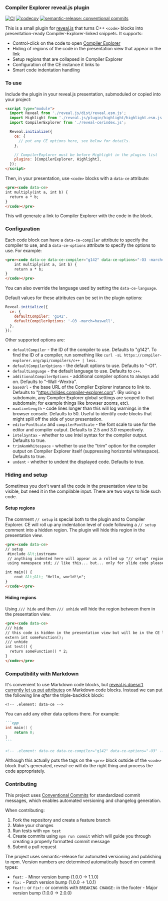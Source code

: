 ### Compiler Explorer reveal.js plugin

[![CI](https://github.com/mattgodbolt/reveal-ce/actions/workflows/ci.yml/badge.svg)](https://github.com/mattgodbolt/reveal-ce/actions/workflows/ci.yml)
[![codecov](https://codecov.io/gh/mattgodbolt/reveal-ce/branch/main/graph/badge.svg)](https://codecov.io/gh/mattgodbolt/reveal-ce)
[![semantic-release: conventional commits](https://img.shields.io/badge/semantic--release-conventional_commits-e10079?logo=semantic-release)](https://github.com/semantic-release/semantic-release)

This is a small plugin for [reveal.js](https://revealjs.com/) that turns C++ `<code>` blocks into presentation-ready
Compiler-Explorer-linked snippets. It supports:

- Control-click on the code to open [Compiler Explorer](https://compiler-explorer.com)
- Hiding of regions of the code in the presentation view that appear in the link
- Setup regions that are collapsed in Compiler Explorer
- Configuration of the CE instance it links to
- Smart code indentation handling

### To use

Include the plugin in your reveal.js presentation, submoduled or copied into your project:

```html
<script type="module">
  import Reveal from './reveal.js/dist/reveal.esm.js';
  import Highlight from './reveal.js/plugin/highlight/highlight.esm.js';
  import CompilerExplorer from './reveal-ce/index.js';

  Reveal.initialize({
    ce: {
      // put any CE options here, see below for details.
    },

    // CompilerExplorer must be before Highlight in the plugins list
    plugins: [CompilerExplorer, Highlight],
  });
</script>
```

Then, in your presentation, use `<code>` blocks with a `data-ce` attribute:

```html
<pre><code data-ce>
int multiply(int a, int b) {
  return a * b;
}
</code></pre>
```

This will generate a link to Compiler Explorer with the code in the block.

### Configuration

Each code block can have a `data-ce-compiler` attribute to specify the compiler to use, and a `data-ce-options`
attribute to specify the options to use. For example:

```html
<pre><code data-ce data-ce-compiler="g142" data-ce-options="-O3 -march=haswell">
    int multiply(int a, int b) {
    return a * b;
}
</code></pre>
```

You can also override the language used by setting the `data-ce-language`.

Default values for these attributes can be set in the plugin options:

```javascript
Reveal.initialize({
  ce: {
    defaultCompiler: 'g142',
    defaultCompilerOptions: '-O3 -march=haswell',
  },
});
```

Other supported options are:

- `defaultCompiler` - the ID of the compiler to use. Defaults to "g142". To find the ID of a compiler, run something
  like `curl -sL https://compiler-explorer.org/api/compilers/c++ | less`.
- `defaultCompilerOptions` - the default options to use. Defaults to "-O1".
- `defaultLanguage` - the default language to use. Defaults to `c++`.
- `additionalCompilerOptions` - additional compiler options to always add on. Defaults to "-Wall -Wextra".
- `baseUrl` - the base URL of the Compiler Explorer instance to link to. Defaults to
  "https://slides.compiler-explorer.com". (By using a subdomain, any Compiler Explorer global settings are scoped to
  that subdomain; for example things like browser zooms, etc).
- `maxLineLength` - code lines longer than this will log warnings in the browser console. Defaults to 50. Useful to
  identify code blocks that might spill off the side of your presentation.
- `editorFontScale` and `compilerFontScale` - the font scale to use for the editor and compiler output. Defaults to 2.5
  and 3.0 respectively.
- `intelSyntax` - whether to use Intel syntax for the compiler output. Defaults to true.
- `trimAsmWhitespace` - whether to use the "trim" option for the compiler output on Compiler Explorer itself
  (suppressing horizontal whitespace). Defaults to true.
- `undent` - whether to undent the displayed code. Defaults to true.

### Hiding and setup

Sometimes you don't want all the code in the presentation view to be visible, but need it in the compilable input. There
are two ways to hide such code.

#### Setup regions

The comment `// setup` is special both to the plugin and to Compiler Explorer. CE will roll up any indentation level of
code following a `// setup` comment into a hidden region. The plugin will hide this region in the presentation view.

```html
<pre><code data-ce>
// setup
 #include &lt;iostream>
 // anything indented here will appear as a rolled up "// setup" region in CE
 using namespace std; // like this... but... only for slide code please

int main() {
    cout &lt;&lt; "Hello, world!\n";
}
</code></pre>
```

#### Hiding regions

Using `/// hide` and then `/// unhide` will hide the region between them in the presentation view.

```html
<pre><code data-ce>
/// hide
// this code is hidden in the presentation view but will be in the CE link.
extern int someFunction();
/// unhide
int test() {
  return someFunction() * 2;
}
</code></pre>
```

### Compatibility with Markdown

It's convenient to use Markdown code blocks, but
[reveal.js doesn't currently let us put attributes](https://github.com/hakimel/reveal.js/issues/3642) on Markdown code
blocks. Instead we can put the following line _after_ the triple-backtick block:

```
<!-- .element: data-ce -->
```

You can add any other data options there. For example:

````markdown
```cpp
int main() {
    return 0;
}
```

<!-- .element: data-ce data-ce-compiler="g142" data-ce-options="-O3" -->
````

Although this actually puts the tags on the `<pre>` block outside of the `<code>` block that's generated, reveal-ce will
do the right thing and process the code appropriately.

### Contributing

This project uses [Conventional Commits](https://www.conventionalcommits.org/) for standardized commit messages, which
enables automated versioning and changelog generation.

When contributing:

1. Fork the repository and create a feature branch
2. Make your changes
3. Run tests with `npm test`
4. Create commits using `npm run commit` which will guide you through creating a properly formatted commit message
5. Submit a pull request

The project uses semantic-release for automated versioning and publishing to npm. Version numbers are determined
automatically based on commit types:

- `feat:` - Minor version bump (1.0.0 → 1.1.0)
- `fix:` - Patch version bump (1.0.0 → 1.0.1)
- `feat!:` or `fix!:` or commits with `BREAKING CHANGE:` in the footer - Major version bump (1.0.0 → 2.0.0)
